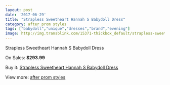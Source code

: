 ```yaml
---
layout: post
date: '2017-06-29'
title: "Strapless Sweetheart Hannah S Babydoll Dress"
category: after prom styles
tags: ["babydoll","unique","dresses","brand","evening"]
image: http://img.transblink.com/15371-thickbox_default/strapless-sweetheart-hannah-s-babydoll-dress.jpg
---
```

Strapless Sweetheart Hannah S Babydoll Dress

On Sales: **$293.99**
<a href="https://www.transblink.com/en/after-prom-styles/4895-strapless-sweetheart-hannah-s-babydoll-dress.html"><amp-img layout="responsive" width="600" height="600" src="//img.transblink.com/15371-thickbox_default/strapless-sweetheart-hannah-s-babydoll-dress.jpg" alt="Strapless Sweetheart Hannah S Babydoll Dress 0" /></a>
<a href="https://www.transblink.com/en/after-prom-styles/4895-strapless-sweetheart-hannah-s-babydoll-dress.html"><amp-img layout="responsive" width="600" height="600" src="//img.transblink.com/15373-thickbox_default/strapless-sweetheart-hannah-s-babydoll-dress.jpg" alt="Strapless Sweetheart Hannah S Babydoll Dress 1" /></a>
<a href="https://www.transblink.com/en/after-prom-styles/4895-strapless-sweetheart-hannah-s-babydoll-dress.html"><amp-img layout="responsive" width="600" height="600" src="//img.transblink.com/15372-thickbox_default/strapless-sweetheart-hannah-s-babydoll-dress.jpg" alt="Strapless Sweetheart Hannah S Babydoll Dress 2" /></a>

Buy it: [Strapless Sweetheart Hannah S Babydoll Dress](https://www.transblink.com/en/after-prom-styles/4895-strapless-sweetheart-hannah-s-babydoll-dress.html "Strapless Sweetheart Hannah S Babydoll Dress")

View more: [after prom styles](https://www.transblink.com/en/55-after-prom-styles "after prom styles")